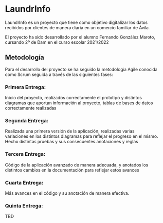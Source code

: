 # LaundrInfo

LaundrInfo es un proyecto que tiene como objetivo digitalizar los datos recibidos por clientes de manera diaria en un comercio familiar de Ávila.

El proyecto ha sido desarrollado por el alumno Fernando González Maroto, cursando 2º de Dam en el curso escolar 2021/2022

## Metodología
Para el desarrollo del proyecto se ha seguido la metodología Agile conocida como Scrum seguida a través de las siguientes fases:

### Primera Entrega:
Inicio del proyecto, realizados correctamente el prototipo y distintos diagramas que aportan información al proyecto, tablas de bases de datos correctamente realizadas

### Segunda Entrega:
Realizada una primera versión de la aplicación, realizadas varias variaciones en los distintos diagramas para reflejar el progreso en el mismo.
Hecho distintas pruebas y sus consecuentes anotaciones y reglas

### Tercera Entrega:
Código de la aplicación avanzado de manera adecuada, y anotados los distintos cambios en la documentación para reflejar estos avances

### Cuarta Entrega:
Más avances en el código y su anotación de manera efectiva.

### Quinta Entrega:
TBD 
